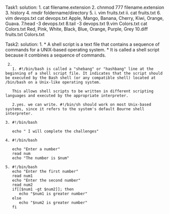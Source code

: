 Task1:
     solution:
     1. cat filename.extension
     2. chnmod 777 filename.extension
     3. history
     4. rmdir foldername/directory
     5.  i.  vim fruits.txt
         ii. cat fruits.txt
     6. vim devops.txt
        cat devops.txt
        Apple, Mango, Banana, Cherry, Kiwi, Orange, Guava.
     7.head -3 devops.txt
     8.tail -3 devops.txt
     9.vim Colors.txt
       cat Colors.txt
        Red, Pink, White, Black, Blue, Orange, Purple, Grey
     10.diff fruits.txt Colors.txt

Task2:
     solution:
     1.
         * A shell script is a text file that contains a sequence of commands for a UNIX-based operating system. 
         * It is called a shell script because it combines a sequence of commands.
         

     2. 
       1. #!/bin/bash is called a "shebang" or "hashbang" line at the beginning of a shell script file. It indicates that the script should be executed by the Bash shell (or any compatible shell) located at /bin/bash on a Unix-like operating system.

       This allows shell scripts to be written in different scripting languages and executed by the appropriate interpreter.

       2.yes. we can write. #!/bin/sh should work on most Unix-based systems, since it refers to the system's default Bourne shell interpreter.

    3. #!/bin/bash

       echo " I will complete the challenges"

    4. #!/bin/bash

       echo "Enter a number"
       read num
       echo "The number is $num"

    5. #!/bin/bash
       echo "Enter the first number"
       read num1
       echo "Enter the second number"
       read num2
       if[[$num1 -gt $num2]]; then
          echo "$num1 is greater number"
       else
          echo "$num2 is greater number"
       fi              
      



